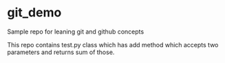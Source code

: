 # git_demo
Sample repo for leaning git and github concepts

This repo contains test.py class which has add method which accepts two parameters and returns sum of those.

